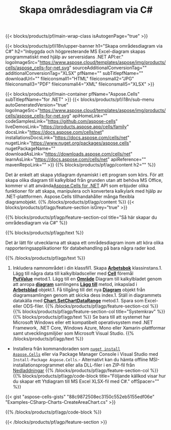 ﻿---
title: Skapa områdesdiagram via C#
url: /sv/net/create-area-chart/
description: C# Exempelkod för att skapa Ytdiagram till Excel med hjälp av .NET Library. Använd den här koden för att skapa ett områdesdiagram till MS Excel i VB.NET, Asp.NET eller någon .NET-baserad applikation.
---
{{< blocks/products/pf/main-wrap-class isAutogenPage="true" >}}

{{< blocks/products/pf/i18n/upper-banner h1="Skapa områdesdiagram via C#" h2="Inbyggda och högpresterande MS Excel-diagram skapas programmatiskt med hjälp av serversidans .NET API:er." logoImageSrc="https://www.aspose.cloud/templates/aspose/img/products/cells/aspose_cells-for-net.svg" sourceAdditionalConversionTag="" additionalConversionTag="XLSX" pfName="" subTitlepfName="" downloadUrl="" fileiconsmall1="HTML" fileiconsmall2="JPG" fileiconsmall3="PDF" fileiconsmall4="XML" fileiconsmall5="XLSX" >}}

{{< blocks/products/pf/main-container pfName="Aspose.Cells" subTitlepfName="for .NET" >}}
{{< blocks/products/pf/i18n/sub-menu autoGeneratedVersion="true" logoImageSrc="https://www.aspose.cloud/templates/aspose/img/products/cells/aspose_cells-for-net.svg" apiHomeLink="" codeSamplesLink="https://github.com/aspose-cells" liveDemosLink="https://products.aspose.app/cells/family" docsLink="https://docs.aspose.com/cells/net" installationsDocsLink="https://docs.aspose.com/cells/net" nugetLink="https://www.nuget.org/packages/aspose.cells" nugetPackageName="" downloadAsLink="https://downloads.aspose.com/cells/net" learnAsLink="https://docs.aspose.com/cells/net" apiReference="" mavenRepoLink="" >}}
{{% blocks/products/pf/agp/content h2="" %}}

Det är enkelt att skapa ytdiagram dynamiskt i ett program som körs. För att skapa olika diagram till kalkylblad från grunden utan att behöva MS Office, kommer vi att använda[Aspose.Cells for .NET](https://products.aspose.com/cells/net)  API som erbjuder olika funktioner för att skapa, manipulera och konvertera kalkylark med hjälp av .NET-plattformen. Aspose.Cells tillhandahåller många flexibla diagramobjekt.
{{% /blocks/products/pf/agp/content %}}
{{< blocks/products/pf/agp/feature-section isGrey="true" >}}

{{% blocks/products/pf/agp/feature-section-col title="Så här skapar du områdesdiagram via C#" %}}

{{% blocks/products/pf/agp/text %}}

Det är lätt för utvecklarna att skapa ett områdesdiagram inom att köra olika rapporteringsapplikationer för databehandling på bara några rader kod.

{{% /blocks/products/pf/agp/text %}}

1. Inkludera namnområdet i din klassfil1. Skapa [**Arbetsbok**](https://reference.aspose.com/cells/net/aspose.cells/workbook) klassinstans.1. Lägg till några data till kalkylbladsceller med [**Cell**](https://reference.aspose.com/cells/net/aspose.cells/cell) föremål [**PutValue**](https://reference.aspose.com/cells/net/aspose.cells/cell/methods/putvalue/index) metod.1. Lägg till en [**Område**](https://reference.aspose.com/cells/net/aspose.cells.charts/charttype) Diagram till kalkylbladet genom att anropa [**diagram**](https://reference.aspose.com/cells/net/aspose.cells.charts/chartcollection) samlingens [**Lägg till**](https://reference.aspose.com/cells/net/aspose.cells.charts/chartcollection/methods/add) metod, inkapslad i [**Arbetsblad**](https://reference.aspose.com/cells/net/aspose.cells/worksheet) objekt.1. Få tillgång till det nya [**Diagram**](https://reference.aspose.com/cells/net/aspose.cells.charts/chart) objekt från diagramsamlingen genom att skicka dess index.1. Ställ in diagrammets datakälla med [**Chart.SetChartDataRange**](https://https://reference.aspose.com/cells/net/aspose.cells.charts/chart/methods/setchartdatarange) metod.1. Spara som Excel- eller ODS-filer.
{{% /blocks/products/pf/agp/feature-section-col %}}
{{% blocks/products/pf/agp/feature-section-col title="Systemkrav" %}}
{{% blocks/products/pf/agp/text %}}
Se bara till att systemet har Microsoft Windows eller ett kompatibelt operativsystem med .NET Framework, .NET Core, Windows Azure, Mono eller Xamarin-plattformar samt utvecklingsmiljöer som Microsoft Visual Studio.
{{% /blocks/products/pf/agp/text %}}
- Installera från kommandoraden som <code><a href="https://downloads.aspose.com/cells/net">nuget install Aspose.Cells</a></code> eller via Package Manager Console i Visual Studio med <code>Install-Package Aspose.Cells</code>.- Alternativt kan du hämta offline MSI-installationsprogrammet eller alla DLL-filer i en ZIP-fil från <a href="https://downloads.aspose.com/cells/net">Nedladdningar</a>
{{% /blocks/products/pf/agp/feature-section-col %}}
{{% blocks/products/pf/agp/code-block title="Följande källkod visar hur du skapar ett Ytdiagram till MS Excel XLSX-fil med C#." offSpacer="" %}}

{{< gist "aspose-cells-gists" "88c9872508ec3150c552eb5155edf06e" "Examples-CSharp-Charts-CreateAreaChart.cs" >}}

{{% /blocks/products/pf/agp/code-block %}}

{{< /blocks/products/pf/agp/feature-section >}}

<!-- aboutfile Starts -->